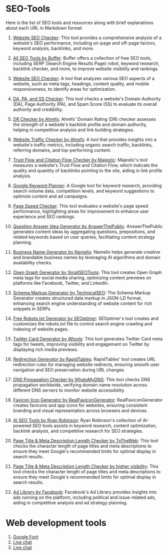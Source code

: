 # SEO-Tools
Here is the list of SEO tools and resources along with brief explanations about each URL in Markdown format:

1. [Website SEO Checker](https://websiteseochecker.com/#arearesult): This tool provides a comprehensive analysis of a website's SEO performance, including on-page and off-page factors, keyword analysis, backlinks, and more.

2. [All SEO Tools by Buffer](https://buffer.com/library/free-seo-tools/#16-serp-robot): Buffer offers a collection of free SEO tools, including SERP (Search Engine Results Page) robot, keyword research, backlink checker, and more, to improve website visibility and rankings.

3. [Website SEO Checker](https://websiteseochecker.com/): A tool that analyzes various SEO aspects of a website, such as meta tags, headings, content quality, and mobile responsiveness, to identify areas for optimization.

4. [DA, PA, and SS Checker](https://websiteseochecker.com/domain-authority-checker/): This tool checks a website's Domain Authority (DA), Page Authority (PA), and Spam Score (SS) to evaluate its overall authority and credibility.

5. [DR Checker by Ahrefs](https://ahrefs.com/website-authority-checker): Ahrefs' Domain Rating (DR) checker assesses the strength of a website's backlink profile and domain authority, helping in competitive analysis and link building strategies.

6. [Website Traffic Checker by Ahrefs](https://ahrefs.com/traffic-checker): A tool that provides insights into a website's traffic metrics, including organic search traffic, backlinks, referring domains, and top-performing content.

7. [Trust Flow and Citation Flow Checker by Majestic](https://majestic.com/): Majestic's tool measures a website's Trust Flow and Citation Flow, which indicate the quality and quantity of backlinks pointing to the site, aiding in link profile analysis.

8. [Google Keyword Planner](https://ads.google.com/home/tools/keyword-planner/): A Google tool for keyword research, providing search volume data, competition levels, and keyword suggestions to optimize content and ad campaigns.

9. [Page Speed Checker](https://pagespeed.web.dev/): This tool evaluates a website's page speed performance, highlighting areas for improvement to enhance user experience and SEO rankings.

10. [Question Answer Idea Generator by AnswerThePublic](https://answerthepublic.com/): AnswerThePublic generates content ideas by aggregating questions, prepositions, and related keywords based on user queries, facilitating content strategy planning.

11. [Business Name Generator by Namelix](https://namelix.com/): Namelix helps generate creative and brandable business names by leveraging AI algorithms and domain availability checks.

12. [Open Graph Generator by SmallSEOTools](https://smallseotools.com/open-graph-generator/): This tool creates Open Graph meta tags for social media sharing, optimizing content previews on platforms like Facebook, Twitter, and LinkedIn.

13. [Schema Markup Generator by TechnicalSEO](https://technicalseo.com/tools/schema-markup-generator/): The Schema Markup Generator creates structured data markup in JSON-LD format, enhancing search engine understanding of website content for rich snippets in SERPs.

14. [Free Robots.txt Generator by SEOptimer](https://www.seoptimer.com/robots-txt-generator): SEOptimer's tool creates and customizes the robots.txt file to control search engine crawling and indexing of website pages.

15. [Twitter Card Generator by Wtools](https://wtools.io/twitter-card-generator): This tool generates Twitter Card meta tags for tweets, improving visibility and engagement on Twitter by displaying rich media previews.

16. [Redirection Generator by RapidTables](https://www.rapidtables.com/web/tools/redirect-generator.html): RapidTables' tool creates URL redirection rules for managing website redirects, ensuring smooth user navigation and SEO preservation during URL changes.

17. [DNS Propagation Checker by WhatsMyDNS](https://www.whatsmydns.net/): This tool checks DNS propagation worldwide, verifying domain name resolution across different DNS servers to monitor website accessibility.

18. [Favicon Icon Generator by RealFaviconGenerator](https://realfavicongenerator.net/): RealFaviconGenerator creates favicons and app icons for websites, ensuring consistent branding and visual representation across browsers and devices.

19. [AI SEO Tools by Ryan Robinson](https://www.ryrob.com/tools/): Ryan Robinson's collection of AI-powered SEO tools assists in keyword research, content optimization, backlink analysis, and competitive research for SEO strategies.

20. [Page Title & Meta Description Length Checker by ToTheWeb](https://totheweb.com/learning_center/tool-test-google-title-meta-description-lengths/): This tool checks the character length of page titles and meta descriptions to ensure they meet Google's recommended limits for optimal display in search results.
21. [Page Title & Meta Description Length Checker by higher visibility](https://www.highervisibility.com/seo/tools/serp-snippet-optimizer/): This tool checks the character length of page titles and meta descriptions to ensure they meet Google's recommended limits for optimal display in search results.

22. [Ad Library by Facebook](https://www.facebook.com/ads/library/?active_status=all&ad_type=political_and_issue_ads&country=IN&media_type=all): Facebook's Ad Library provides insights into ads running on the platform, including political and issue-related ads, aiding in competitive analysis and ad strategy planning.

# Web development tools
1. [Google Font](https://fonts.google.com/)
2. [Live chat](https://app.hubspot.com/user-guide/45804950?via=home)
3. [Live chat](https://www.tawk.to/)
   
